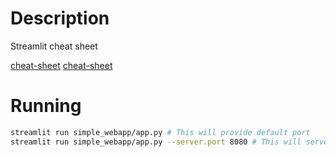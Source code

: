 # Description

Streamlit cheat sheet

[cheat-sheet](https://cheat-sheet.streamlit.app/)
[cheat-sheet](https://docs.streamlit.io/develop/quick-reference/cheat-sheet)

# Running

```bash
streamlit run simple_webapp/app.py # This will provide default port
streamlit run simple_webapp/app.py --server.port 8080 # This will serve in the specificed port
```